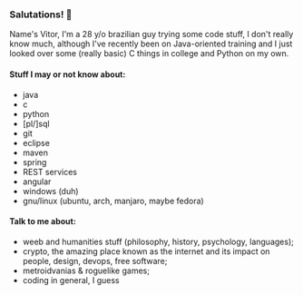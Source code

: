### Salutations! 👋

Name's Vitor, I'm a 28 y/o brazilian guy trying some code stuff, I don't really know much, although I've recently been on Java-oriented training and I just looked over some (really basic) C things in college and Python on my own.

#### Stuff I may or not know about:

- java
- c
- python
- [pl/]sql
- git
- eclipse
- maven
- spring
- REST services
- angular
- windows (duh)
- gnu/linux (ubuntu, arch, manjaro, maybe fedora)

#### Talk to me about:

- weeb and humanities stuff (philosophy, history, psychology, languages); 
- crypto, the amazing place known as the internet and its impact on people, design, devops, free software;
- metroidvanias & roguelike games;
- coding in general, I guess

<!--
**gehrkev/gehrkev** is a ✨ _special_ ✨ repository because its `README.md` (this file) appears on your GitHub profile.

Here are some ideas to get you started:

- 🔭 I’m currently working on ...
- 🌱 I’m currently learning ...
- 👯 I’m looking to collaborate on ...
- 🤔 I’m looking for help with ...
- 💬 Ask me about ...
- 📫 How to reach me: ...
- 😄 Pronouns: ...
- ⚡ Fun fact: ...
-->
